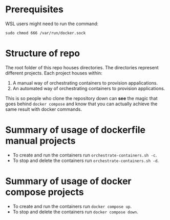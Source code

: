 # Prerequisites

WSL users might need to run the command:

    sudo chmod 666 /var/run/docker.sock

# Structure of repo

The root folder of this repo houses directories. The directories represent different projects. Each project houses within:

1. A manual way of orchestrating containers to provision appalications.
1. An automated way of orchestrating containers to provision applications.

This is so people who clone the repository down can **see** the magic that goes behind `docker compose` and know that you can actually achieve the same result with docker commands.

# Summary of usage of dockerfile manual projects

- To create and run the containers run `orchestrate-containers.sh -c`.
- To stop and delete the containers run `orchestrate-containers.sh -d`.

# Summary of usage of docker compose projects

- To create and run the containers run `docker compose up`.
- To stop and delete the containers run `docker compose down`.

